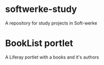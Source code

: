 # softwerke-study
A repository for study projects in Soft-werke

# BookList portlet
A Liferay portlet with a books and it's authors
